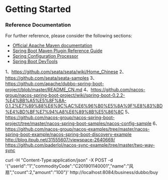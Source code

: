 # Getting Started

### Reference Documentation
For further reference, please consider the following sections:

* [Official Apache Maven documentation](https://maven.apache.org/guides/index.html)
* [Spring Boot Maven Plugin Reference Guide](https://docs.spring.io/spring-boot/docs/2.1.8.RELEASE/maven-plugin/)
* [Spring Configuration Processor](https://docs.spring.io/spring-boot/docs/2.1.8.RELEASE/reference/htmlsingle/#configuration-metadata-annotation-processor)
* [Spring Boot DevTools](https://docs.spring.io/spring-boot/docs/2.1.8.RELEASE/reference/htmlsingle/#using-boot-devtools)


1、https://github.com/seata/seata/wiki/Home_Chinese
2、https://github.com/seata/seata-samples
3、https://github.com/apache/dubbo-spring-boot-project/blob/master/README_CN.md
4、https://github.com/nacos-group/nacos-spring-boot-project/wiki/spring-boot-0.2.2-%E4%BB%A5%E5%8F%8A-0.1.2%E7%89%88%E6%9C%AC%E6%96%B0%E5%8A%9F%E8%83%BD%E4%BD%BF%E7%94%A8%E6%89%8B%E5%86%8C
5、https://github.com/nacos-group/nacos-spring-boot-project/tree/master/nacos-spring-boot-samples/nacos-config-sample
6、https://github.com/nacos-group/nacos-examples/tree/master/nacos-spring-boot-example/nacos-spring-boot-discovery-example
http://blog.itpub.net/31555607/viewspace-2640669/
https://github.com/paderlol/nacos-sync-example/tree/master/two-way-sync

curl -H "Content-Type:application/json" -X POST -d '{"userId":"1","commodityCode":"C201901140001","name":"风扇","count":2,"amount":"100"}' http://localhost:8084/business/dubbo/buy
